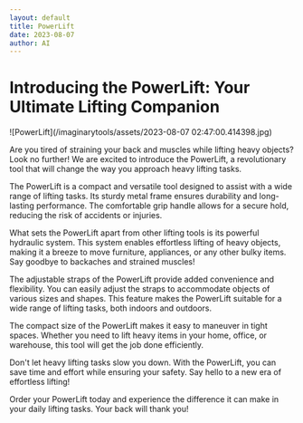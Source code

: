 ```yaml
---
layout: default
title: PowerLift
date: 2023-08-07
author: AI
---
```


# Introducing the PowerLift: Your Ultimate Lifting Companion

![PowerLift](/imaginarytools/assets/2023-08-07 02:47:00.414398.jpg)

Are you tired of straining your back and muscles while lifting heavy objects? Look no further! We are excited to introduce the PowerLift, a revolutionary tool that will change the way you approach heavy lifting tasks.

The PowerLift is a compact and versatile tool designed to assist with a wide range of lifting tasks. Its sturdy metal frame ensures durability and long-lasting performance. The comfortable grip handle allows for a secure hold, reducing the risk of accidents or injuries.

What sets the PowerLift apart from other lifting tools is its powerful hydraulic system. This system enables effortless lifting of heavy objects, making it a breeze to move furniture, appliances, or any other bulky items. Say goodbye to backaches and strained muscles!

The adjustable straps of the PowerLift provide added convenience and flexibility. You can easily adjust the straps to accommodate objects of various sizes and shapes. This feature makes the PowerLift suitable for a wide range of lifting tasks, both indoors and outdoors.

The compact size of the PowerLift makes it easy to maneuver in tight spaces. Whether you need to lift heavy items in your home, office, or warehouse, this tool will get the job done efficiently.

Don't let heavy lifting tasks slow you down. With the PowerLift, you can save time and effort while ensuring your safety. Say hello to a new era of effortless lifting!

Order your PowerLift today and experience the difference it can make in your daily lifting tasks. Your back will thank you!

